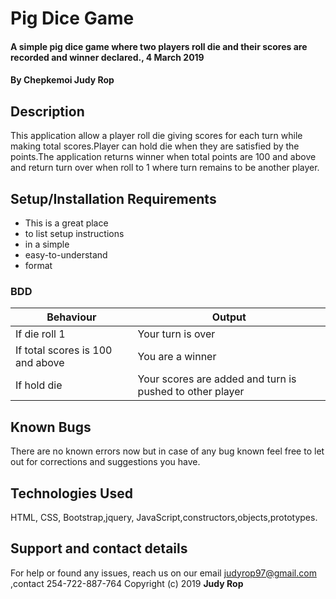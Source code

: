 # Pig Dice Game
#### A simple pig dice game where two players roll die and their scores are recorded and winner declared., 4 March 2019
#### By **Chepkemoi Judy Rop**
## Description
 This application allow a player roll die giving scores for each turn while making total scores.Player can hold die when they are satisfied by the points.The application returns winner when total points are 100 and above and return turn over when roll to 1 where turn remains to be another player.
## Setup/Installation Requirements
* This is a great place
* to list setup instructions
* in a simple
* easy-to-understand
* format
### BDD
| Behaviour                        | Output                                                   |
|----------------------------------|----------------------------------------------------------|
| If die roll 1                    | Your turn is over                                        |
| If total scores is 100 and above | You are a winner                                         |
| If hold die                      | Your scores are added and turn is pushed to other player |
## Known Bugs
There are no known errors now but in case of any bug known feel free to let out for corrections and suggestions you have.
## Technologies Used
HTML, CSS, Bootstrap,jquery, JavaScript,constructors,objects,prototypes.
## Support and contact details
For help or found any issues, reach us on our email judyrop97@gmail.com ,contact 254-722-887-764
Copyright (c) 2019 **Judy Rop**
